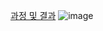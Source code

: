 [과정 및 결과](https://www.notion.so/softsquared/5-f7ed2b8618e1416cbfe59efc2e7a9ec3)
![image](https://github.com/3rd-asac/next-react-tutorial/assets/96914905/a3e4d3db-ef53-41fa-a982-09758272887a)

